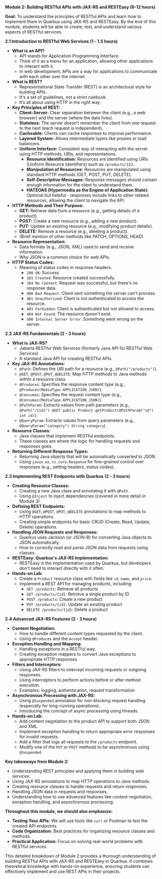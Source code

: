 **Module 2: Building RESTful APIs with JAX-RS and RESTEasy (8-12 hours)**

**Goal:** To understand the principles of RESTful APIs and learn how to implement them in Quarkus using JAX-RS and RESTEasy. By the end of this module, students will be able to create, test, and understand various aspects of RESTful services.

**2.1 Introduction to RESTful Web Services (1 - 1.5 hours)**

*   **What is an API?**
    *   API stands for Application Programming Interface.
    *   Think of it as a menu for an application, allowing other applications to interact with it.
    *   In web development, APIs are a way for applications to communicate with each other over the internet.
*   **What is REST?**
    *   Representational State Transfer (REST) is an architectural style for building APIs.
    *   It's a set of guidelines, not a strict rulebook.
    *   It’s all about using HTTP in the right way.
*   **Key Principles of REST:**
    *   **Client-Server:** Clear separation between the client (e.g., a web browser) and the server (where the data lives).
    *   **Stateless:** The server doesn’t remember the client from one request to the next (each request is independent).
    *   **Cacheable:** Clients can cache responses to improve performance.
    *   **Layered System:** Allows intermediate layers like proxies or load balancers.
    *   **Uniform Interface:** Consistent way of interacting with the server using HTTP methods, URIs, and representations.
        *   **Resource Identification:** Resources are identified using URIs (Uniform Resource Identifiers) such as `/products/123`.
        *   **Manipulation of Resources:** Resources are manipulated using standard HTTP methods (GET, POST, PUT, DELETE).
        *   **Self-Descriptive Messages:** Response messages should contain enough information for the client to understand them.
        *   **HATEOAS (Hypermedia as the Engine of Application State):** Optional but helpful - responses include links to other related resources, allowing the client to navigate the API.
*   **HTTP Methods and Their Purpose:**
    *   **GET:** Retrieve data from a resource (e.g., getting details of a product).
    *   **POST:** Create a new resource (e.g., adding a new product).
    *   **PUT:** Update an existing resource (e.g., modifying product details).
    *   **DELETE:** Remove a resource (e.g., deleting a product).
    *   (Brief mention of other methods like PATCH, OPTIONS, HEAD)
*   **Resource Representation:**
    *   Data formats (e.g., JSON, XML) used to send and receive information.
    *   Why JSON is a common choice for web APIs.
*   **HTTP Status Codes:**
    *   Meaning of status codes in response headers.
        *   `200 OK`: Success
        *   `201 Created`: Resource created successfully.
        *   `204 No Content`: Request was successful, but there's no response data.
        *   `400 Bad Request`: Client sent something the server can't process.
        *   `401 Unauthorized`: Client is not authenticated to access the resource.
        *   `403 Forbidden`: Client is authenticated but not allowed to access.
        *   `404 Not Found`: The resource doesn't exist.
        *   `500 Internal Server Error`: Something went wrong on the server.

**2.2 JAX-RS Fundamentals (2 - 3 hours)**

*   **What is JAX-RS?**
    *   Jakarta RESTful Web Services (formerly Java API for RESTful Web Services)
    *   A standard Java API for creating RESTful APIs.
*   **Key JAX-RS Annotations:**
    *   `@Path`: Defines the URI path for a resource (e.g., `@Path("/products")`).
    *   `@GET`, `@POST`, `@PUT`, `@DELETE`: Map HTTP methods to Java methods within a resource class.
    *   `@Produces`: Specifies the response content type (e.g., `@Produces(MediaType.APPLICATION_JSON)`).
    *   `@Consumes`: Specifies the request content type (e.g., `@Consumes(MediaType.APPLICATION_JSON)`).
    *   `@PathParam`: Extracts values from path parameters (e.g., `@Path("/{id}") @GET public Product getProduct(@PathParam("id") int id)`).
    *   `@QueryParam`: Extracts values from query parameters (e.g., `@QueryParam("category") String category`).
*   **Resource Classes:**
    *   Java classes that implement RESTful endpoints.
    *   These classes are where the logic for handling requests and responses goes.
*   **Returning Different Response Types:**
    *   Returning Java objects that will be automatically converted to JSON.
    *   Using `javax.ws.rs.core.Response` for fine-grained control over responses (e.g., setting headers, status codes).

**2.3 Implementing REST Endpoints with Quarkus (2 - 3 hours)**

*   **Creating Resource Classes:**
    *   Creating a new Java class and annotating it with `@Path`.
    *   Using `@Inject` to inject dependencies (covered in more detail in Module 3).
*   **Defining REST Endpoints:**
    *   Using `@GET`, `@POST`, `@PUT`, `@DELETE` annotations to map methods to HTTP operations.
    *   Creating simple endpoints for basic CRUD (Create, Read, Update, Delete) operations.
*   **Handling JSON Requests and Responses:**
    *   Quarkus uses Jackson (or JSON-B) for converting Java objects to JSON automatically.
    *   How to correctly read and parse JSON data from requests using classes.
*   **RESTEasy: Quarkus's JAX-RS Implementation:**
    *   RESTEasy is the implementation used by Quarkus, but developers don't need to interact directly with it often.
*   **Hands-on Lab:**
    *   Create a `Product` resource class with fields like `id`, `name`, and `price`.
    *   Implement a REST API for managing products, including:
        *   `GET /products`: Retrieve all products
        *   `GET /products/{id}`: Retrieve a single product by ID
        *   `POST /products`: Create a new product
        *   `PUT /products/{id}`: Update an existing product
        *   `DELETE /products/{id}`: Delete a product

**2.4 Advanced JAX-RS Features (2 - 3 hours)**

*   **Content Negotiation:**
    *   How to handle different content types requested by the client.
    *   Using `@Produces` and the `Accept` header.
*   **Exception Handling and Mapping:**
    *   Handling exceptions in a RESTful way.
    *   Creating exception mappers to convert Java exceptions to appropriate HTTP responses.
*   **Filters and Interceptors:**
    *   Using JAX-RS filters to intercept incoming requests or outgoing responses.
    *   Using interceptors to perform actions before or after method execution.
    *   Examples: logging, authentication, request transformation
*   **Asynchronous Processing with JAX-RS:**
    *   Using `@Suspended` annotation for non-blocking request handling (especially for long-running operations).
    *   Introducing the concept of async processing using threads.
*   **Hands-on Lab:**
    *   Add content negotiation to the product API to support both JSON and XML.
    *   Implement exception handling to return appropriate error responses for invalid requests.
    *   Add a filter that logs all requests to the `/products` endpoint.
    *   Modify one of the `PUT` or `POST` methods to be asynchronous using `@Suspended`.

**Key takeaways from Module 2:**

*   Understanding REST principles and applying them in building web services.
*   Using JAX-RS annotations to map HTTP operations to Java methods.
*   Creating resource classes to handle requests and return responses.
*   Handling JSON data in requests and responses.
*   Understanding how to use advanced features like content negotiation, exception handling, and asynchronous processing.

**Throughout this module, we should also emphasize:**

*   **Testing Your APIs:** We will use tools like `curl` or Postman to test the created API endpoints.
*   **Code Organization:** Best practices for organizing resource classes and methods.
*   **Practical Application:** Focus on solving real-world problems with RESTful services.

This detailed breakdown of Module 2 provides a thorough understanding of building RESTful APIs with JAX-RS and RESTEasy in Quarkus. It combines theoretical knowledge with hands-on experience, ensuring students can effectively implement and use REST APIs in their projects.
